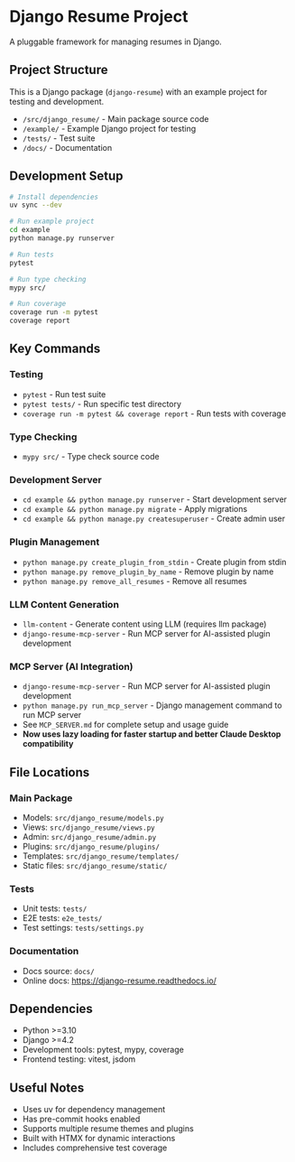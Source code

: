 # Django Resume Project

A pluggable framework for managing resumes in Django.

## Project Structure

This is a Django package (`django-resume`) with an example project for testing and development.

- `/src/django_resume/` - Main package source code
- `/example/` - Example Django project for testing
- `/tests/` - Test suite
- `/docs/` - Documentation

## Development Setup

```bash
# Install dependencies
uv sync --dev

# Run example project
cd example
python manage.py runserver

# Run tests
pytest

# Run type checking
mypy src/

# Run coverage
coverage run -m pytest
coverage report
```

## Key Commands

### Testing
- `pytest` - Run test suite
- `pytest tests/` - Run specific test directory
- `coverage run -m pytest && coverage report` - Run tests with coverage

### Type Checking
- `mypy src/` - Type check source code

### Development Server
- `cd example && python manage.py runserver` - Start development server
- `cd example && python manage.py migrate` - Apply migrations
- `cd example && python manage.py createsuperuser` - Create admin user

### Plugin Management
- `python manage.py create_plugin_from_stdin` - Create plugin from stdin
- `python manage.py remove_plugin_by_name` - Remove plugin by name
- `python manage.py remove_all_resumes` - Remove all resumes

### LLM Content Generation
- `llm-content` - Generate content using LLM (requires llm package)
- `django-resume-mcp-server` - Run MCP server for AI-assisted plugin development

### MCP Server (AI Integration)
- `django-resume-mcp-server` - Run MCP server for AI-assisted plugin development
- `python manage.py run_mcp_server` - Django management command to run MCP server
- See `MCP_SERVER.md` for complete setup and usage guide
- **Now uses lazy loading for faster startup and better Claude Desktop compatibility**

## File Locations

### Main Package
- Models: `src/django_resume/models.py`
- Views: `src/django_resume/views.py`
- Admin: `src/django_resume/admin.py`
- Plugins: `src/django_resume/plugins/`
- Templates: `src/django_resume/templates/`
- Static files: `src/django_resume/static/`

### Tests
- Unit tests: `tests/`
- E2E tests: `e2e_tests/`
- Test settings: `tests/settings.py`

### Documentation
- Docs source: `docs/`
- Online docs: https://django-resume.readthedocs.io/

## Dependencies

- Python >=3.10
- Django >=4.2
- Development tools: pytest, mypy, coverage
- Frontend testing: vitest, jsdom

## Useful Notes

- Uses uv for dependency management
- Has pre-commit hooks enabled
- Supports multiple resume themes and plugins
- Built with HTMX for dynamic interactions
- Includes comprehensive test coverage
